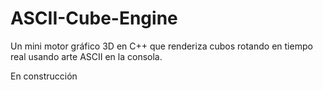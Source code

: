 # ASCII-Cube-Engine
Un mini motor gráfico 3D en C++ que renderiza cubos rotando en tiempo real usando arte ASCII en la consola.

En construcción
